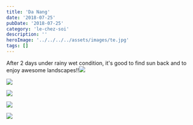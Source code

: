 ```yaml
---
title: 'Da Nang'
date: '2018-07-25'
pubDate: '2018-07-25'
category: 'le-chez-soi'
description: ''
heroImage: '../../../../assets/images/te.jpg'
tags: []
---
```


After 2 days under rainy wet condition, it's good to find sun back and to enjoy awesome landscapes!!![](https://malparty.cluster010.ovh.net/wp-content/uploads/2020/03/img_0830-effects2074392032878398816.jpg)

![](http://malparty.fr/wp-content/uploads/2020/03/SunSetDaNang-1024x715.jpg)

![](http://malparty.fr/wp-content/uploads/2020/03/DaNang-1024x625.jpg)

![](http://malparty.fr/wp-content/uploads/2020/03/IMG_20180724_080026-768x1024.jpg)

![](http://malparty.fr/wp-content/uploads/2020/03/ThuHuynhDaNang-1024x743.jpg)
